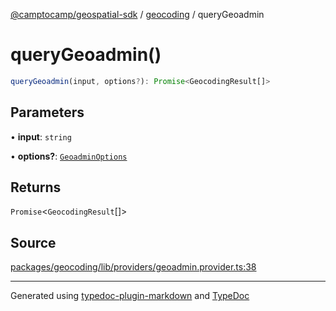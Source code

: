 [@camptocamp/geospatial-sdk](../../index.md) / [geocoding](../index.md) / queryGeoadmin

# queryGeoadmin()

```ts
queryGeoadmin(input, options?): Promise<GeocodingResult[]>
```

## Parameters

• **input**: `string`

• **options?**: [`GeoadminOptions`](../type-aliases/GeoadminOptions.md)

## Returns

`Promise`\<`GeocodingResult`[]\>

## Source

[packages/geocoding/lib/providers/geoadmin.provider.ts:38](https://github.com/jahow/geospatial-sdk/blob/52083ac/packages/geocoding/lib/providers/geoadmin.provider.ts#L38)

***

Generated using [typedoc-plugin-markdown](https://www.npmjs.com/package/typedoc-plugin-markdown) and [TypeDoc](https://typedoc.org/)

